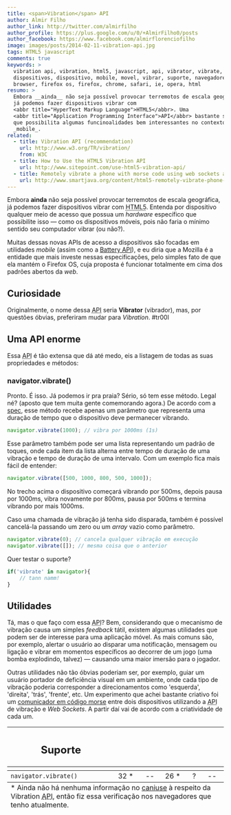 ```yaml
---
title: <span>Vibration</span> API
author: Almir Filho
author_link: http://twitter.com/almirfilho
author_profile: https://plus.google.com/u/0/+AlmirFilho0/posts
author_facebook: https://www.facebook.com/almirflorenciofilho
image: images/posts/2014-02-11-vibration-api.jpg
tags: HTML5 javascript
comments: true
keywords: >
  vibration api, vibration, html5, javascript, api, vibrator, vibrate, acesso a
  dispositivos, dispositivo, mobile, movel, vibrar, suporte, navegadore,
  browser, firefox os, firefox, chrome, safari, ie, opera, html
resumo: >
  Embora __ainda__ não seja possível provocar terremotos de escala geográfica,
  já podemos fazer dispositivos vibrar com
  <abbr title="HyperText Markup Language">HTML5</abbr>. Uma
  <abbr title="Application Programming Interface">API</abbr> bastante simples e
  que possibilita algumas funcinoalidades bem interessantes no contexto
  _mobile_.
related:
  - title: Vibration API (recommendation)
    url: http://www.w3.org/TR/vibration/
    from: W3C
  - title: How to Use the HTML5 Vibration API
    url: http://www.sitepoint.com/use-html5-vibration-api/
  - title: Remotely vibrate a phone with morse code using web sockets and the vibrate API
    url: http://www.smartjava.org/content/html5-remotely-vibrate-phone-morse-code-using-web-sockets-and-vibrate-api
---
```


Embora __ainda__ não seja possível provocar terremotos de escala geográfica, já
podemos fazer dispositivos vibrar com  <abbr title="HyperText Markup
Language">HTML5</abbr>. Entenda por dispositivo qualquer meio de acesso que
possua um _hardware_ específico que possibilite isso — como os dispositivos
móveis, pois não faria o mínimo sentido seu computador vibrar (ou não?).

Muitas dessas novas APIs de acesso a dispositivos são focadas em utilidades
_mobile_ (assim como a
[Battery API](http://loopinfinito.com.br/2013/03/21/battery-api/ "Battery API")),
e eu diria que a Mozilla é a entidade que mais investe nessas especificações,
pelo simples fato de que ela mantém o Firefox OS, cuja proposta é funcionar
totalmente em cima dos padrões abertos da _web_.

## Curiosidade

Originalmente, o nome dessa <abbr title="Application Programming
Interface">API</abbr> seria __Vibrator__ (vibrador), mas, por questões óbvias,
preferiram mudar para _Vibration_. #tr00l

## Uma API enorme

Essa <abbr title="Application Programming Interface">API</abbr> é tão extensa
que dá até medo, eis a listagem de todas as suas propriedades e métodos:

### navigator.vibrate()

Pronto. É isso. Já podemos ir pra praia? Sério, só tem esse método. Legal né?
(aposto que tem muita gente comemorando agora.) De acordo com a
[spec](http://www.w3.org/TR/vibration/#vibration-interface), esse método recebe
apenas um parâmetro que representa uma duração de tempo que o dispositivo deve
permanecer vibrando.

```javascript
navigator.vibrate(1000); // vibra por 1000ms (1s)
```

Esse parâmetro também pode ser uma lista representando um padrão de toques, onde
cada item da lista alterna entre tempo de duração de uma vibração e tempo de
duração de uma intervalo. Com um exemplo fica mais fácil de entender:

```javascript
navigator.vibrate([500, 1000, 800, 500, 1000]);
```

No trecho acima o dispositivo começará vibrando por 500ms, depois pausa por
1000ms, vibra novamente por 800ms, pausa por 500ms e termina vibrando por mais
1000ms.

Caso uma chamada de vibração já tenha sido disparada, também é possível
cancelá-la passando um zero ou um _array_ vazio como parâmetro.

```javascript
navigator.vibrate(0); // cancela qualquer vibração em execução
navigator.vibrate([]); // mesma coisa que o anterior
```

Quer testar o suporte?

```javascript
if('vibrate' in navigator){
    // tann namm!
}
```

## Utilidades

Tá, mas o que faço com essa <abbr title="Application Programming
Interface">API</abbr>? Bem, considerando que o mecanismo de vibração causa um
simples _feedback_ tátil, existem algumas utilidades que podem ser de interesse
para uma aplicação móvel. As mais comuns são, por exemplo, alertar o usuário ao
disparar uma notificação, mensagem ou ligação e vibrar em momentos específicos
ao decorrer de um jogo (uma bomba explodindo, talvez) — causando uma maior
imersão para o jogador.

Outras utilidades não tão óbvias poderiam ser, por exemplo, guiar um usuário
portador de deficiência visual em um ambiente, onde cada tipo de vibração
poderia corresponder a direcionamentos como 'esquerda', 'direita', 'trás',
'frente', etc. Um experimento que achei bastante criativo foi um
[comunicador em código morse](http://www.smartjava.org/content/html5-remotely-vibrate-phone-morse-code-using-web-sockets-and-vibrate-api)
entre dois dispositivos utilizando a <abbr title="Application Programming
Interface">API</abbr> de vibração e _Web Sockets_. A partir daí vai de acordo
com a criatividade de cada um.

<table class="support">
    <thead>
        <tr>
            <th class="subject"><h2>Suporte</h2></th>
            <th class="browser chrome"><div class="i"></div></th>
            <th class="browser safari"><div class="i"></div></th>
            <th class="browser firefox"><div class="i"></div></th>
            <th class="browser ie"><div class="i"></div></th>
            <th class="browser opera"><div class="i"></div></th>
        </tr>
        <tr>
            <th></th>
            <th colspan="5" class="base"></th>
        </tr>
    </thead>
    <tbody>
        <tr>
            <td class="property"><code>navigator.vibrate()</code></td>
            <td>32 *</td>
            <td>--</td>
            <td>26 *</td>
            <td>?</td>
            <td>--</td>
        </tr>
    </tbody>
    <tfoot>
        <td colspan="6">
            * Ainda não há nenhuma informação no <a href="http://caniuse.com/">caniuse</a>
            à respeito da Vibration <abbr title="Application Programming Interface">API</abbr>,
            então fiz essa verificação nos navegadores que tenho atualmente.
        </td>
    </tfoot>
</table>
